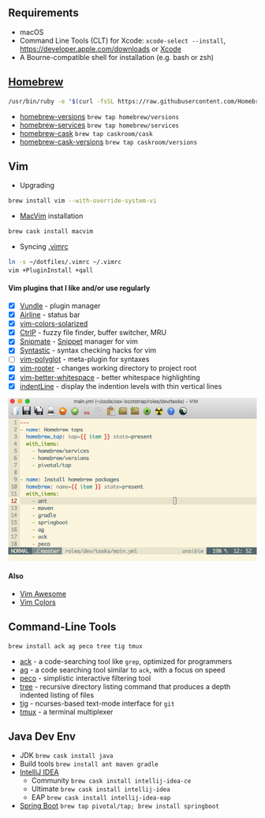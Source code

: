 ## Requirements
* macOS
* Command Line Tools (CLT) for Xcode: `xcode-select --install`, https://developer.apple.com/downloads or [Xcode](https://itunes.apple.com/us/app/xcode/id497799835)
* A Bourne-compatible shell for installation (e.g. bash or zsh)

## [Homebrew](http://brew.sh)
```bash
/usr/bin/ruby -e "$(curl -fsSL https://raw.githubusercontent.com/Homebrew/install/master/install)"
```
* [homebrew-versions](https://github.com/Homebrew/homebrew-versions#homebrew-versions) `brew tap homebrew/versions`
* [homebrew-services](https://github.com/Homebrew/homebrew-services#homebrew-services) `brew tap homebrew/services`
* [homebrew-cask](https://github.com/caskroom/homebrew-cask#homebrew-cask) `brew tap caskroom/cask`
* [homebrew-cask-versions](https://github.com/caskroom/homebrew-versions#homebrew-cask-versions) `brew tap caskroom/versions`

## Vim
* Upgrading
```bash
brew install vim --with-override-system-vi
```
* [MacVim](http://macvim-dev.github.io/macvim) installation
```bash
brew cask install macvim
```
* Syncing [.vimrc](https://github.com/drafael/dotfiles/blob/master/.vimrc)
```bash
ln -s ~/dotfiles/.vimrc ~/.vimrc
vim +PluginInstall +qall
```
#### Vim plugins that I like and/or use regularly
- [x] [Vundle](https://github.com/VundleVim/Vundle.vim#about) - plugin manager
- [x] [Airline](https://github.com/vim-airline/vim-airline#vim-airline-) - status bar
- [x] [vim-colors-solarized](https://github.com/altercation/vim-colors-solarized#screenshots)
- [x] [CtrlP](https://github.com/ctrlpvim/ctrlp.vim#ctrlpvim) - fuzzy file finder, buffer switcher, MRU
- [x] [Snipmate](https://github.com/garbas/vim-snipmate#snipmate) - [Snippet](https://github.com/honza/vim-snippets#snipmate--ultisnip-snippets) manager for vim
- [x] [Syntastic](https://github.com/vim-syntastic/syntastic) - syntax checking hacks for vim
- [ ] [vim-polyglot](https://github.com/sheerun/vim-polyglot#vim-polyglot--) - meta-plugin for syntaxes
- [x] [vim-rooter](https://github.com/airblade/vim-rooter#rooter) - changes working directory to project root
- [x] [vim-better-whitespace](https://github.com/ntpeters/vim-better-whitespace#vim-better-whitespace-plugin) - better whitespace highlighting
- [x] [indentLine](https://github.com/Yggdroot/indentLine#indentline) - display the indention levels with thin vertical lines

![macvim](https://github.com/drafael/dotfiles/raw/master/share/macvim.png)

#### Also
- [Vim Awesome](http://vimawesome.com/)
- [Vim Colors](http://vimcolors.com/)

## Command-Line Tools
```bash
brew install ack ag peco tree tig tmux
```
* [ack](http://beyondgrep.com) - a code-searching tool like `grep`, optimized for programmers
* [ag](https://github.com/ggreer/the_silver_searcher) - a code searching tool similar to `ack`, with a focus on speed
* [peco](https://github.com/peco/peco) - simplistic interactive filtering tool
* [tree](http://mama.indstate.edu/users/ice/tree/) - recursive directory listing command that produces a depth indented listing of files
* [tig](http://jonas.nitro.dk/tig/) - ncurses-based text-mode interface for `git`
* [tmux](http://tmux.github.io) - a terminal multiplexer

## Java Dev Env
* JDK `brew cask install java`
* Build tools `brew install ant maven gradle`
* [IntelliJ IDEA](https://www.jetbrains.com/idea/)
  - Community `brew cask install intellij-idea-ce`
  - Ultimate `brew cask install intellij-idea`
  - EAP `brew cask install intellij-idea-eap`
* [Spring Boot](http://docs.spring.io/spring-boot/docs/current/reference/htmlsingle/) `brew tap pivotal/tap; brew install springboot`

